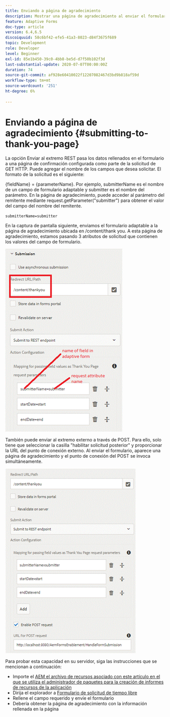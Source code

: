 ```yaml
---
title: Enviando a página de agradecimiento
description: Mostrar una página de agradecimiento al enviar el formulario adaptable
feature: Adaptive Forms
doc-type: article
version: 6.4,6.5
discoiquuid: 58c6bf42-efe5-41a3-8023-d84f3675f689
topic: Development
role: Developer
level: Beginner
exl-id: 85e1b450-39c0-4bb8-be5d-d7f50b102f3d
last-substantial-update: 2020-07-07T00:00:00Z
duration: 74
source-git-commit: af928e60410022f12207082467d3bd9b818af59d
workflow-type: tm+mt
source-wordcount: '251'
ht-degree: 6%

---
```


# Enviando a página de agradecimiento {#submitting-to-thank-you-page}

La opción Enviar al extremo REST pasa los datos rellenados en el formulario a una página de confirmación configurada como parte de la solicitud de GET HTTP. Puede agregar el nombre de los campos que desea solicitar. El formato de la solicitud es el siguiente:

\{fieldName\} = \{parameterName\}. Por ejemplo, submitterName es el nombre de un campo de formulario adaptable y submitter es el nombre del parámetro. En la página de agradecimiento, puede acceder al parámetro del remitente mediante request.getParameter(&quot;submitter&quot;) para obtener el valor del campo del nombre del remitente.

`submitterName=submitter`

En la captura de pantalla siguiente, enviamos el formulario adaptable a la página de agradecimiento ubicada en /content/thank you. A esta página de agradecimiento, estamos pasando 3 atributos de solicitud que contienen los valores del campo de formulario.

![Página de agradecimiento](assets/thankyoupage.gif)

También puede enviar al extremo externo a través de POST. Para ello, solo tiene que seleccionar la casilla &quot;habilitar solicitud posterior&quot; y proporcionar la URL del punto de conexión externo. Al enviar el formulario, aparece una página de agradecimiento y el punto de conexión del POST se invoca simultáneamente.

![Capturar configuración](assets/capture.gif)

Para probar esta capacidad en su servidor, siga las instrucciones que se mencionan a continuación:

* Importe el [AEM el archivo de recursos asociado con este artículo en el que se utiliza el administrador de paquetes para la creación de informes de recursos de la aplicación](assets/submittingtorestendpoint.zip)
* Dirija el explorador a [Formulario de solicitud de tiempo libre](http://localhost:4502/content/dam/formsanddocuments/helpx/timeoffrequestform/jcr:content?wcmmode=disabled)
* Rellene el campo requerido y envíe el formulario
* Debería obtener la página de agradecimiento con la información rellenada en la página
